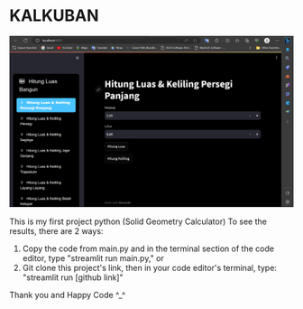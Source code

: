# KALKUBAN
![alt text](https://github.com/Rizxh/kalkuban/blob/main/Streamlit/Streamlit%20Kalkuban.png?raw=true)

This is my first project python (Solid Geometry Calculator)
To see the results, there are 2 ways:
1. Copy the code from main.py and in the terminal section of the code editor, type "streamlit run main.py," or
2. Git clone this project's link, then in your code editor's terminal, type: "streamlit run [github link]"

Thank you and Happy Code ^_^
